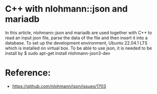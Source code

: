 
# C++ with nlohmann::json and mariadb 
In this article, nlohmann::json and mariadb are used together with C++ to read an input json file, parse the data of the file and then insert it into a database.
To set up the development environment, Ubuntu 22.04.1 LTS which is installed on virtual box.
To be able to use json, it is needed to be install by $ sudo apt-get install nlohmann-json3-dev















# Reference:
* https://github.com/nlohmann/json/issues/1703

